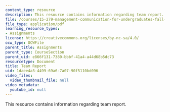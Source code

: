 ```yaml
---
content_type: resource
description: This resource contains information regarding team report.
file: /courses/15-279-management-communication-for-undergraduates-fall-2012/1daee4a3449969a67a0790f5110bd096_MIT15_279F12_team_report.pdf
file_type: application/pdf
learning_resource_types:
- Assignments
license: https://creativecommons.org/licenses/by-nc-sa/4.0/
ocw_type: OCWFile
parent_title: Assignments
parent_type: CourseSection
parent_uid: e866f131-7380-bbbf-41a4-a44d68b5dc73
resourcetype: Document
title: Team Report
uid: 1daee4a3-4499-69a6-7a07-90f5110bd096
video_files:
  video_thumbnail_file: null
video_metadata:
  youtube_id: null
---
```

This resource contains information regarding team report.